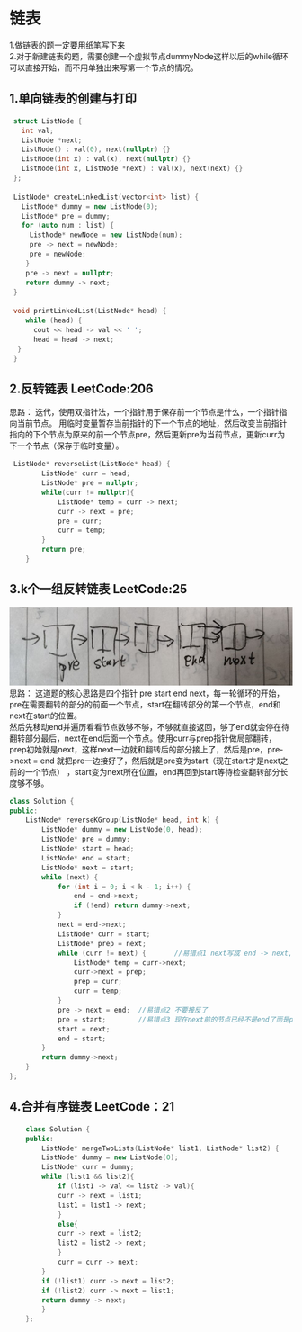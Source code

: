 # 链表 
1.做链表的题一定要用纸笔写下来  
2.对于新建链表的题，需要创建一个虚拟节点dummyNode这样以后的while循环可以直接开始，而不用单独出来写第一个节点的情况。
## 1.单向链表的创建与打印  
```cpp  
 struct ListNode {
   int val;
   ListNode *next;
   ListNode() : val(0), next(nullptr) {}
   ListNode(int x) : val(x), next(nullptr) {}
   ListNode(int x, ListNode *next) : val(x), next(next) {}
 };

 ListNode* createLinkedList(vector<int> list) {
   ListNode* dummy = new ListNode(0);
   ListNode* pre = dummy;
   for (auto num : list) {
     ListNode* newNode = new ListNode(num);
     pre -> next = newNode;
     pre = newNode;
    }
    pre -> next = nullptr;
    return dummy -> next;
 }

 void printLinkedList(ListNode* head) {
    while (head) {
      cout << head -> val << ' ';
      head = head -> next;
  }
 }
```
## 2.反转链表 LeetCode:206  
思路： 迭代，使用双指针法，一个指针用于保存前一个节点是什么，一个指针指向当前节点。
用临时变量暂存当前指针的下一个节点的地址，然后改变当前指针指向的下个节点为原来的前一个节点pre，然后更新pre为当前节点，更新curr为下一个节点（保存于临时变量）。  
```cpp  
 ListNode* reverseList(ListNode* head) {
        ListNode* curr = head;
        ListNode* pre = nullptr;
        while(curr != nullptr){
            ListNode* temp = curr -> next;
            curr -> next = pre;
            pre = curr;
            curr = temp;
        }
        return pre;            
    }
```   
## 3.k个一组反转链表 LeetCode:25    
![](https://github.com/994861457/994861457_Algorithm_notes_cpp/blob/main/%E5%9B%BE%E7%89%87/QQ%E5%9B%BE%E7%89%8720220218205401.jpg)   
思路： 这道题的核心思路是四个指针 pre start end next，每一轮循环的开始，pre在需要翻转的部分的前面一个节点，start在翻转部分的第一个节点，end和next在start的位置。  
然后先移动end并遍历看看节点数够不够，不够就直接返回，够了end就会停在待翻转部分最后，next在end后面一个节点。使用curr与prep指针做局部翻转，prep初始就是next，这样next一边就和翻转后的部分接上了，然后是pre，pre->next = end 就把pre一边接好了，然后就是pre变为start（现在start才是next之前的一个节点） ，start变为next所在位置，end再回到start等待检查翻转部分长度够不够。
```cpp  
class Solution {
public:
	ListNode* reverseKGroup(ListNode* head, int k) {
		ListNode* dummy = new ListNode(0, head);
		ListNode* pre = dummy;
		ListNode* start = head;
		ListNode* end = start;
		ListNode* next = start;
		while (next) {
			for (int i = 0; i < k - 1; i++) {
				end = end->next;
				if (!end) return dummy->next;
			}
			next = end->next;
			ListNode* curr = start;
			ListNode* prep = next;
			while (curr != next) {       //易错点1 next写成 end -> next,这里end所指向的节点的next是会变的
				ListNode* temp = curr->next;
				curr->next = prep;
				prep = curr;
				curr = temp;
			}
			pre -> next = end;	//易错点2 不要接反了
			pre = start;		//易错点3 现在next前的节点已经不是end了而是pre指向的节点
			start = next;
			end = start;
		}
		return dummy->next;
	}
};
```  
## 4.合并有序链表  LeetCode：21  
```cpp  
	class Solution {
	public:
	    ListNode* mergeTwoLists(ListNode* list1, ListNode* list2) {
		ListNode* dummy = new ListNode(0);
		ListNode* curr = dummy;
		while (list1 && list2){
		    if (list1 -> val <= list2 -> val){
			curr -> next = list1;
			list1 = list1 -> next;
		    }
		    else{
			curr -> next = list2;
			list2 = list2 -> next;
		    }
		    curr = curr -> next;
		}
		if (!list1) curr -> next = list2;
		if (!list2) curr -> next = list1;
		return dummy -> next;
	    }
	};  
```

